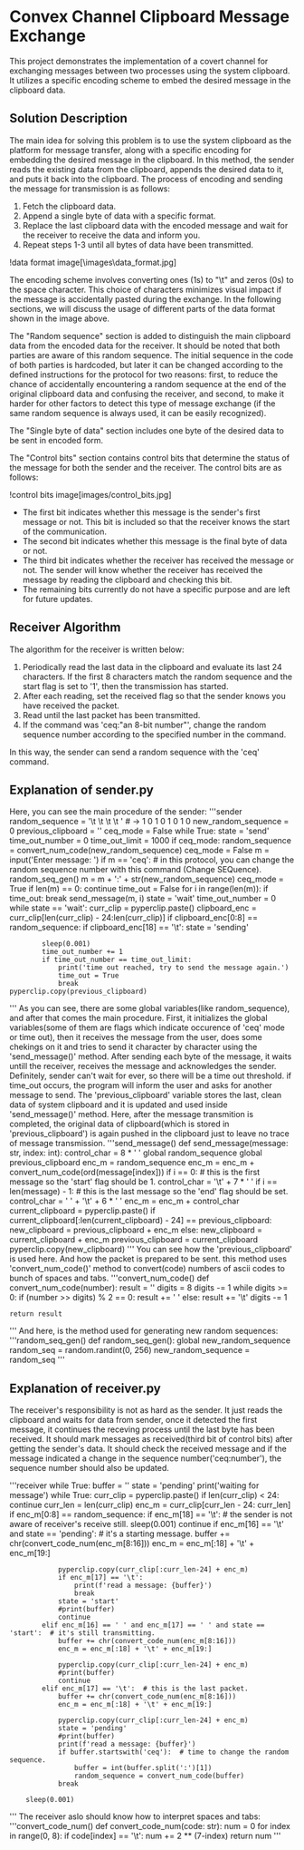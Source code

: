 # Convex Channel Clipboard Message Exchange
This project demonstrates the implementation of a covert channel for exchanging messages between two processes using the system clipboard. It utilizes a specific encoding scheme to embed the desired message in the clipboard data.
## Solution Description
The main idea for solving this problem is to use the system clipboard as the platform for message transfer, along with a specific encoding for embedding the desired message in the clipboard. In this method, the sender reads the existing data from the clipboard, appends the desired data to it, and puts it back into the clipboard. The process of encoding and sending the message for transmission is as follows:
1. Fetch the clipboard data.
2. Append a single byte of data with a specific format.
3. Replace the last clipboard data with the encoded message and wait for the receiver to receive the data and inform you.
4. Repeat steps 1-3 until all bytes of data have been transmitted.

!data format image[\images\data_format.jpg]

The encoding scheme involves converting ones (1s) to "\t" and zeros (0s) to the space character. This choice of characters minimizes visual impact if the message is accidentally pasted during the exchange.
In the following sections, we will discuss the usage of different parts of the data format shown in the image above.

The "Random sequence" section is added to distinguish the main clipboard data from the encoded data for the receiver. It should be noted that both parties are aware of this random sequence. The initial sequence in the code of both parties is hardcoded, but later it can be changed according to the defined instructions for the protocol for two reasons: first, to reduce the chance of accidentally encountering a random sequence at the end of the original clipboard data and confusing the receiver, and second, to make it harder for other factors to detect this type of message exchange (if the same random sequence is always used, it can be easily recognized).

The "Single byte of data" section includes one byte of the desired data to be sent in encoded form.

The "Control bits" section contains control bits that determine the status of the message for both the sender and the receiver. The control bits are as follows:

!control bits image[images/control_bits.jpg]

- The first bit indicates whether this message is the sender's first message or not. This bit is included so that the receiver knows the start of the communication.
- The second bit indicates whether this message is the final byte of data or not.
- The third bit indicates whether the receiver has received the message or not. The sender will know whether the receiver has received the message by reading the clipboard and checking this bit.
- The remaining bits currently do not have a specific purpose and are left for future updates.
## Receiver Algorithm

The algorithm for the receiver is written below:

1. Periodically read the last data in the clipboard and evaluate its last 24 characters. If the first 8 characters match the random sequence and the start flag is set to '1', then the transmission has started.
2. After each reading, set the received flag so that the sender knows you have received the packet.
3. Read until the last packet has been transmitted.
4. If the command was 'ceq:"an 8-bit number"', change the random sequence number according to the specified number in the command.

In this way, the sender can send a random sequence with the 'ceq' command.
## Explanation of sender.py
Here, you can see the main procedure of the sender:
'''sender
random_sequence = '\t \t \t \t '  # -> 1 0 1 0 1 0 1 0
new_random_sequence = 0
previous_clipboard = ''
ceq_mode = False
while True:
    state = 'send'
    time_out_number = 0
    time_out_limit = 1000
    if ceq_mode:
        random_sequence = convert_num_code(new_random_sequence)
        ceq_mode = False
    m = input('Enter message: ')
    if m == 'ceq':  # in this protocol, you can change the random sequence number with this command (Change SEQuence).
        random_seq_gen()
        m = m + ':' + str(new_random_sequence)
        ceq_mode = True
    if len(m) == 0:
        continue
    time_out = False
    for i in range(len(m)):
        if time_out:
            break
        send_message(m, i)
        state = 'wait'
        time_out_number = 0
        while state == 'wait':
            curr_clip = pyperclip.paste()
            clipboard_enc = curr_clip[len(curr_clip) - 24:len(curr_clip)]
            if clipboard_enc[0:8] == random_sequence:
                if clipboard_enc[18] == '\t':
                    state = 'sending'
            
            sleep(0.001)
            time_out_number += 1
            if time_out_number == time_out_limit:
                print('time out reached, try to send the message again.')
                time_out = True
                break
    pyperclip.copy(previous_clipboard)

'''
As you can see, there are some global variables(like random_sequence), and after that comes the main procedure.
First, it initializes the global variables(some of them are flags which indicate occurence of 'ceq' mode or time out), then it receives the message from the user, does some chekings on it and tries to send it character by character using the 'send_message()' method.
After sending each byte of the message, it waits untill the receiver, receives the message and acknowledges the sender. Definitely, sender can't wait for ever, so there will be a time out threshold. if time_out occurs, the program will inform the user and asks for another message to send.
The 'previous_clipboard' variable stores the last, clean data of system clipboard and it is updated and used inside 'send_message()' method. Here, after the message transmition is completed, the original data of clipboard(which is stored in 'previous_clipboard') is again pushed in the clipboard just to leave no trace of message transmission.
'''send_message()
def send_message(message: str, index: int):
    control_char = 8 * ' '
    global random_sequence
    global previous_clipboard
    enc_m = random_sequence
    enc_m = enc_m + convert_num_code(ord(message[index]))
    if i == 0:  # this is the first message so the 'start' flag should be 1.
        control_char = '\t' + 7 * ' '
    if i == len(message) - 1:  # this is the last message so the 'end' flag should be set.
        control_char = ' ' + '\t' + 6 * ' '
    enc_m = enc_m + control_char
    current_clipboard = pyperclip.paste()
    if current_clipboard[:len(current_clipboard) - 24] == previous_clipboard:
        new_clipboard = previous_clipboard + enc_m
    else:
        new_clipboard = current_clipboard + enc_m
        previous_clipboard = current_clipboard
    pyperclip.copy(new_clipboard)
'''
You can see how the 'previous_clipboard' is used here. And how the packet is prepared to be sent. this method uses 'convert_num_code()' method to convert(code) numbers of ascii codes to bunch of spaces and tabs.
'''convert_num_code()
def convert_num_code(number):
    result = ''
    digits = 8
    digits -= 1
    while digits >= 0:
        if (number >> digits) % 2 == 0:
            result += ' '
        else:
            result += '\t'
        digits -= 1

    return result
'''
And here, is the method used for generating new random sequences:
'''random_seq_gen()
def random_seq_gen():
    global new_random_sequence
    random_seq = random.randint(0, 256)
    new_random_sequence = random_seq
'''

## Explanation of receiver.py
The receiver's responsibility is not as hard as the sender. It just reads the clipboard and waits for data from sender, once it detected the first message, it continues the receving process until the last byte has been received.
It should mark messages as received(third bit of control bits) after getting the sender's data.
It should check the received message and if the message indicated a change in the sequence number('ceq:number'), the sequence number should also be updated.

'''receiver
while True:
    buffer = ''
    state = 'pending'
    print('waiting for message')
    while True:
        curr_clip = pyperclip.paste()
        if len(curr_clip) < 24:
            continue
        curr_len = len(curr_clip)
        enc_m = curr_clip[curr_len - 24: curr_len]
        if enc_m[0:8] == random_sequence:
            if enc_m[18] == '\t': # the sender is not aware of receiver's receive still.
                sleep(0.001)
                continue
            if enc_m[16] == '\t' and state == 'pending':  # it's a starting message.
                buffer += chr(convert_code_num(enc_m[8:16]))
                enc_m = enc_m[:18] + '\t' + enc_m[19:]

                pyperclip.copy(curr_clip[:curr_len-24] + enc_m)
                if enc_m[17] == '\t':
                    print(f'read a message: {buffer}')
                    break
                state = 'start'
                #print(buffer)
                continue
            elif enc_m[16] == ' ' and enc_m[17] == ' ' and state == 'start':  # it's still transmitting.
                buffer += chr(convert_code_num(enc_m[8:16]))
                enc_m = enc_m[:18] + '\t' + enc_m[19:]

                pyperclip.copy(curr_clip[:curr_len-24] + enc_m)
                #print(buffer)
                continue
            elif enc_m[17] == '\t':  # this is the last packet.
                buffer += chr(convert_code_num(enc_m[8:16]))
                enc_m = enc_m[:18] + '\t' + enc_m[19:]

                pyperclip.copy(curr_clip[:curr_len-24] + enc_m)
                state = 'pending'
                #print(buffer)
                print(f'read a message: {buffer}')
                if buffer.startswith('ceq'):  # time to change the random sequence.
                    buffer = int(buffer.split(':')[1])
                    random_sequence = convert_num_code(buffer)
                break

        sleep(0.001)

'''
The receiver aslo should know how to interpret spaces and tabs:
'''convert_code_num()
def convert_code_num(code: str):
    num = 0
    for index in range(0, 8):
        if code[index] == '\t':
            num += 2 ** (7-index)
    return num
'''
